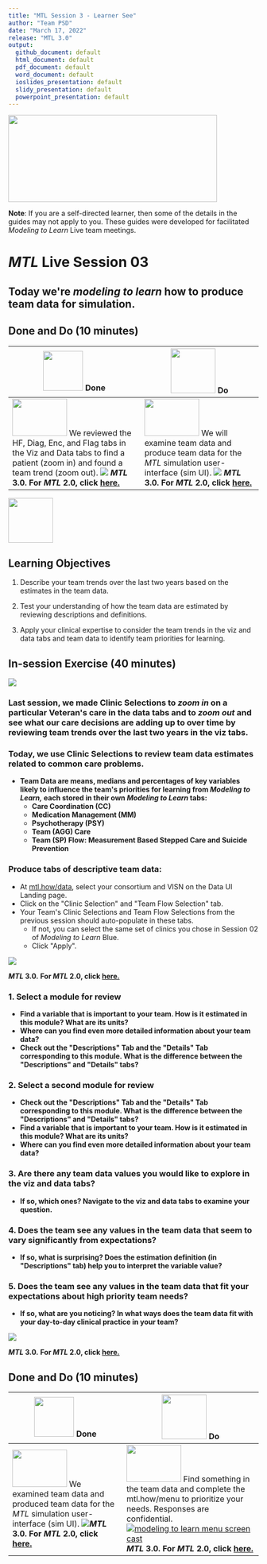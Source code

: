 ```yaml
---
title: "MTL Session 3 - Learner See"
author: "Team PSD"
date: "March 17, 2022"
release: "MTL 3.0"
output: 
  github_document: default
  html_document: default
  pdf_document: default
  word_document: default
  ioslides_presentation: default
  slidy_presentation: default
  powerpoint_presentation: default
---
```


[<img src = "https://github.com/lzim/teampsd/blob/master/resources/title_slides/mtl_s03_teamdata_title.png"
      height = "175" width = "420">](#DontLink)

**Note**: If you are a self-directed learner, then some of the details in the guides may not apply to you. These guides were developed for facilitated *Modeling to Learn* Live team meetings.

# _MTL_ Live Session 03

## Today we're _modeling to learn_ how to produce team data for simulation.

## Done and Do (10 minutes)
<!-- Done and Do Table -->
| <img src = "https://github.com/lzim/teampsd/blob/master/resources/icons/done.png" height = "80" width = "80"> **Done** | <img src = "https://github.com/lzim/teampsd/blob/master/resources/icons/do.png" height = "90" width = "90"> **Do** |
| --- | --- |
| [<img src = "https://raw.githubusercontent.com/lzim/teampsd/master/resources/logos/mtl_how_data_sm.png" height = "75" width = "110">](http://mtl.how/data) We reviewed the HF, Diag, Enc, and Flag tabs in the Viz and Data tabs to find a patient (zoom in) and found a team trend (zoom out). [![](https://github.com/lzim/teampsd/blob/master/resources/gifs/mtl_3.0/data_ui_5_data_5_viz_tabs.gif?raw=true)](#DontLink) **_MTL_ 3.0. For _MTL_ 2.0, click [here.](https://github.com/lzim/mtl/blob/master/release_2.0/mtl_session03_see.md)** | [<img src = "https://raw.githubusercontent.com/lzim/teampsd/master/resources/logos/mtl_how_data_sm.png" height = "75" width = "110">](http://mtl.how/data) We will examine team data and produce team data for the _MTL_ simulation user-interface (sim UI). [![](https://github.com/lzim/teampsd/blob/master/resources/gifs/mtl_3.0/data_ui_5_team_data_tabs.gif?raw=true)](#DontLink) **_MTL_ 3.0. For _MTL_ 2.0, click [here.](https://github.com/lijenn/mtl/blob/master/blue/session02/s02_learner/mtl_session02_see.md)**  |

<!-- Learning Objectives Icon -->
[<img src = "https://github.com/lzim/teampsd/blob/master/resources/icons/learning_objectives.png" height = "90" width = "90" style ="display: inline-block"/>](#DontLink)

## Learning Objectives

1. Describe your team trends over the last two years based on the estimates in the team data.

2. Test your understanding of how the team data are estimated by reviewing descriptions and definitions.

3. Apply your clinical expertise to consider the team trends in the viz and data tabs and team data to identify team priorities for learning.

## In-session Exercise (40 minutes)

[<img src = "https://raw.githubusercontent.com/lzim/teampsd/master/resources/illustrations/data_ui_sim_ui.png">](#DontLink)

### Last session, we made Clinic Selections to _zoom in_ on a particular Veteran's care in the data tabs and to _zoom out_ and see what our care decisions are adding up to over time by reviewing team trends over the last two years in the viz tabs. 

### Today, we use Clinic Selections to review team data estimates related to common care problems.

- **Team Data are means, medians and percentages of key variables likely to influence the team's priorities for learning from *Modeling to Learn,* each stored in their own _Modeling to Learn_ tabs:**
  - **Care Coordination (CC)**
  - **Medication Management (MM)**
  - **Psychotherapy (PSY)**
  - **Team (AGG) Care**
  - **Team (SP) Flow: Measurement Based Stepped Care and Suicide Prevention**

### Produce tabs of descriptive team data:
- At [mtl.how/data](https://mtl.how/data), select your consortium and VISN on the Data UI Landing page. 
- Click on the "Clinic Selection" and "Team Flow Selection" tab.
- Your Team's Clinic Selections and Team Flow Selections from the previous session should auto-populate in these tabs.
     - If not, you can select the same set of clinics you chose in Session 02 of _Modeling to Learn_ Blue.
     - Click "Apply". 

[![](https://github.com/lzim/teampsd/blob/master/resources/gifs/mtl_3.0/data_ui_clinic_selection.gif?raw=true)](#DontLink)

**_MTL_ 3.0.**
**For _MTL_ 2.0, click [here.](https://github.com/lzim/mtl/blob/master/release_2.0/mtl_session03_see.md)**

### 1. Select a module for review

- **Find a variable that is important to your team. How is it estimated in this module? What are its units?**
- **Where can you find even more detailed information about your team data?**
- **Check out the "Descriptions" Tab and the "Details" Tab corresponding to this module. What is the difference between the "Descriptions" and "Details" tabs?**

### 2. Select a second module for review

- **Check out the "Descriptions" Tab and the "Details" Tab corresponding to this module. What is the difference between the "Descriptions" and "Details" tabs?**
- **Find a variable that is important to your team. How is it estimated in this module? What are its units?**
- **Where can you find even more detailed information about your team data?**

### 3. Are there any team data values you would like to explore in the viz and data tabs?

- **If so, which ones? Navigate to the viz and data tabs to examine your question.**

### 4. Does the team see any values in the team data that seem to vary significantly from expectations?

- **If so, what is surprising? Does the estimation definition (in "Descriptions" tab) help you to interpret the variable value?** 

### 5. Does the team see any values in the team data that fit your expectations about high priority team needs?

- **If so, what are you noticing? In what ways does the team data fit with your day-to-day clinical practice in your team?**

[![](https://github.com/lzim/teampsd/blob/master/resources/gifs/mtl_3.0/data_ui_5_team_data_tabs.gif?raw=true)](#DontLink)

**_MTL_ 3.0.**
**For _MTL_ 2.0, click [here.](https://github.com/lzim/mtl/blob/master/release_2.0/mtl_session03_see.md)**

## Done and Do (10 minutes)

<!-- Do/Done Tables -->
| [<img src = "https://github.com/lzim/teampsd/blob/master/resources/icons/done.png" height = "80" width = "80">](#DontLink) **Done** | [<img src = "https://github.com/lzim/teampsd/blob/master/resources/icons/do.png" height = "90" width = "90">](#DontLink) **Do** |
| --- | --- |
|[<img src = "https://raw.githubusercontent.com/lzim/teampsd/master/resources/logos/mtl_how_sim.png" height = "75" width = "110">](http://mtl.how/sim_test) We examined team data and produced team data for the _MTL_ simulation user-interface (sim UI). [![](https://github.com/lzim/teampsd/blob/master/resources/gifs/mtl_3.0/data_ui_5_team_data_tabs.gif?raw=true)](#DontLink)**_MTL_ 3.0.** **For _MTL_ 2.0, click [here.](https://github.com/lzim/mtl/blob/master/release_2.0/mtl_session03_see.md)**| [<img src = "https://raw.githubusercontent.com/lzim/teampsd/master/resources/logos/mtl_how_menu.png" height = "75" width = "110">](http://mtl.how/menu) Find something in the team data and complete the mtl.how/menu to prioritize your needs. Responses are confidential. [![modeling to learn menu screen cast](https://raw.githubusercontent.com/lzim/teampsd/master/resources/gifs/mtl_2.0/mtl_menu.gif)](#DontLink)**_MTL_ 3.0.** **For _MTL_ 2.0, click [here.](https://github.com/lzim/mtl/blob/master/release_2.0/mtl_session03_see.md)**|

